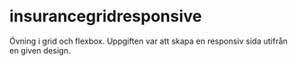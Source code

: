 # insurancegridresponsive

Övning i grid och flexbox. Uppgiften var att skapa en responsiv sida utifrån en given design.
